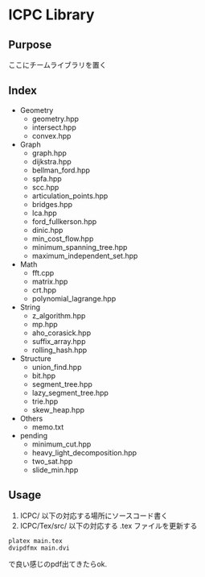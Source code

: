 ﻿# ICPC Library

## Purpose

ここにチームライブラリを置く

## Index

- Geometry
    + geometry.hpp
    + intersect.hpp
    + convex.hpp
- Graph
    + graph.hpp
    + dijkstra.hpp
    + bellman_ford.hpp
    + spfa.hpp
    + scc.hpp
    + articulation_points.hpp
    + bridges.hpp
    + lca.hpp
    + ford_fullkerson.hpp
    + dinic.hpp
    + min_cost_flow.hpp
    + minimum_spanning_tree.hpp
    + maximum_independent_set.hpp
- Math
    + fft.cpp
    + matrix.hpp
    + crt.hpp
    + polynomial_lagrange.hpp
- String
    + z_algorithm.hpp
    + mp.hpp
    + aho_corasick.hpp
    + suffix_array.hpp
    + rolling_hash.hpp
- Structure
    + union_find.hpp
    + bit.hpp
    + segment_tree.hpp
    + lazy_segment_tree.hpp
    + trie.hpp
    + skew_heap.hpp
- Others
    + memo.txt
- pending
    + minimum_cut.hpp
    + heavy_light_decomposition.hpp
    + two_sat.hpp
    + slide_min.hpp

## Usage

1. ICPC/ 以下の対応する場所にソースコード書く
2. ICPC/Tex/src/ 以下の対応する .tex ファイルを更新する

```
platex main.tex
dvipdfmx main.dvi
```
で良い感じのpdf出てきたらok.

